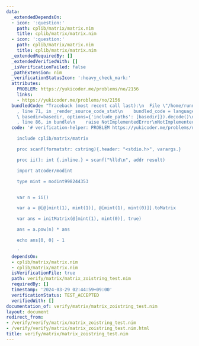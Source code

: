 ```yaml
---
data:
  _extendedDependsOn:
  - icon: ':question:'
    path: cplib/matrix/matrix.nim
    title: cplib/matrix/matrix.nim
  - icon: ':question:'
    path: cplib/matrix/matrix.nim
    title: cplib/matrix/matrix.nim
  _extendedRequiredBy: []
  _extendedVerifiedWith: []
  _isVerificationFailed: false
  _pathExtension: nim
  _verificationStatusIcon: ':heavy_check_mark:'
  attributes:
    PROBLEM: https://yukicoder.me/problems/no/2156
    links:
    - https://yukicoder.me/problems/no/2156
  bundledCode: "Traceback (most recent call last):\n  File \"/home/runner/.local/lib/python3.10/site-packages/onlinejudge_verify/documentation/build.py\"\
    , line 71, in _render_source_code_stat\n    bundled_code = language.bundle(stat.path,\
    \ basedir=basedir, options={'include_paths': [basedir]}).decode()\n  File \"/home/runner/.local/lib/python3.10/site-packages/onlinejudge_verify/languages/nim.py\"\
    , line 86, in bundle\n    raise NotImplementedError\nNotImplementedError\n"
  code: '# verification-helper: PROBLEM https://yukicoder.me/problems/no/2156

    include cplib/matrix/matrix

    proc scanf(formatstr: cstring){.header: "<stdio.h>", varargs.}

    proc ii(): int {.inline.} = scanf("%lld\n", addr result)

    import atcoder/modint

    type mint = modint998244353


    var n = ii()

    var a = @[@[mint(1), mint(1)], @[mint(1), mint(0)]].toMatrix

    var ans = initMatrix(@[mint(1), mint(0)], true)

    ans = a.pow(n) * ans

    echo ans[0, 0] - 1

    '
  dependsOn:
  - cplib/matrix/matrix.nim
  - cplib/matrix/matrix.nim
  isVerificationFile: true
  path: verify/matrix/matrix_zoistring_test.nim
  requiredBy: []
  timestamp: '2024-03-29 02:44:59+09:00'
  verificationStatus: TEST_ACCEPTED
  verifiedWith: []
documentation_of: verify/matrix/matrix_zoistring_test.nim
layout: document
redirect_from:
- /verify/verify/matrix/matrix_zoistring_test.nim
- /verify/verify/matrix/matrix_zoistring_test.nim.html
title: verify/matrix/matrix_zoistring_test.nim
---
```

